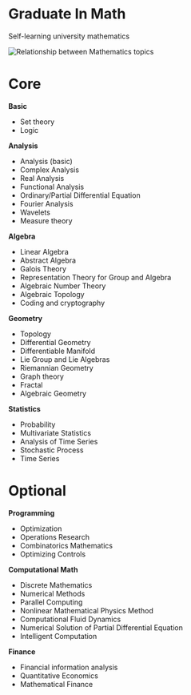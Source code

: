 # Graduate In Math
Self-learning university mathematics

![Relationship between Mathematics topics](https://qph.fs.quoracdn.net/main-qimg-23c87444db22246aacc6bdc62520a9d6)

# Core
**Basic**
- Set theory
- Logic

**Analysis**
- Analysis (basic)
- Complex Analysis
- Real Analysis
- Functional Analysis
- Ordinary/Partial Differential Equation
- Fourier Analysis
- Wavelets
- Measure theory

**Algebra**
- Linear Algebra
- Abstract Algebra
- Galois Theory
- Representation Theory for Group and Algebra
- Algebraic Number Theory
- Algebraic Topology
- Coding and cryptography

**Geometry**
- Topology
- Differential Geometry
- Differentiable Manifold
- Lie Group and Lie Algebras
- Riemannian Geometry
- Graph theory
- Fractal
- Algebraic Geometry


**Statistics**
- Probability
- Multivariate Statistics
- Analysis of Time Series
- Stochastic Process
- Time Series

# Optional
**Programming**
- Optimization
- Operations Research
- Combinatorics Mathematics
- Optimizing Controls

**Computational Math**
- Discrete Mathematics
- Numerical Methods
- Parallel Computing
- Nonlinear Mathematical Physics Method
- Computational Fluid Dynamics
- Numerical Solution of Partial Differential Equation
- Intelligent Computation

**Finance**
- Financial information analysis
- Quantitative Economics
- Mathematical Finance  
